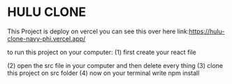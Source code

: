 # HULU CLONE
This Project is deploy on vercel you can see this over here link:https://hulu-clone-navy-phi.vercel.app/

to run this project on your computer:
(1) first create your react file 

(2) open the src file in your computer and then delete every thing 
(3) clone this project on src folder 
(4) now on your terminal write npm install
